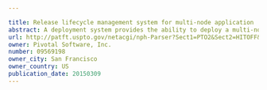 ```yaml
---

title: Release lifecycle management system for multi-node application
abstract: A deployment system provides the ability to deploy a multi-node distributed application, such as a cloud computing platform application that has a plurality of interconnected nodes performing specialized jobs. The deployment system may update a currently running cloud computing platform application according to a deployment manifest and a versioned release bundle that includes jobs and application packages. The deployment system determines changes to the currently running cloud computing platform application and distributes changes to each job to deployment agents executing on VMs. The deployment agents apply the updated jobs to their respective VMs (e.g., launching applications), thereby deploying an updated version of cloud computing platform application.
url: http://patft.uspto.gov/netacgi/nph-Parser?Sect1=PTO2&Sect2=HITOFF&p=1&u=%2Fnetahtml%2FPTO%2Fsearch-adv.htm&r=1&f=G&l=50&d=PALL&S1=09569198&OS=09569198&RS=09569198
owner: Pivotal Software, Inc.
number: 09569198
owner_city: San Francisco
owner_country: US
publication_date: 20150309
---
```

